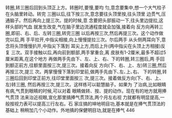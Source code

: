 转圈,转三圈后回到头顶正上方。转圈时,要慢,要均
匀,意念要集中,想一个大气柱子在头脑里转动。转完
三圈以后,往下按三次,意念要往头顶里按,往头顶里
边贯气,压通脑子。然后再向上提三次。提的时候,意
念要把头部振动一下,往头里边提拉,这样头部的气血
就发生改变,气在脑子里边流通程度就会加强,接着向
反方向再转三圈,即前、右、后、左转三圈,转完三圈
以后再按三次,然后再提三次。这个动作做完以后,两
手平拉开,中指尖相接,向上慢慢提拉三次。尔后两手
从头侧两耳向下,意念将头顶慢慢扒开,中指尖下落到
耳尖上方,而后上升(两中指尖在头顶上方相接)反复
三次。双手接触以后,再向前到额部,两手掌重合,离
皮肤有1-2厘米,最多不超过5厘米距离,在这个地方
再做两手先由下、左、上、右、下的转圈,转三圈后,两
手回到额正前方,往额里面按三次,提三次。接着向反
方向(下、右、上、左)转三圈,然后再按三次,提三
次。两掌慢慢下落到印堂前,做两手先由下､左､上､右、
下的转圈,转三圈后回到印堂正前方,往印堂里面按三
次,提三次。接着做反方向(下、右、上、左)转三圈,
然后再按三次,提三次。这样练可以聪慧脑子。如果为
了治病,比如眼睛有病,气贯到眼睛的时候,可以对着
眼睛做转、按、提的动作。现在有的地方就用捧气贯顶
法来治近视眼,宣化那里搞捧气贯顶法,两个月左右视
力就都有明显提高,一般按视力表可以提高三行左右。石
家庄搞的坤地明目功,基本就是在捧气贯顶法的基础上
稍稍加几个小动作。外地搞的保健明目功,就是在捧气
446
